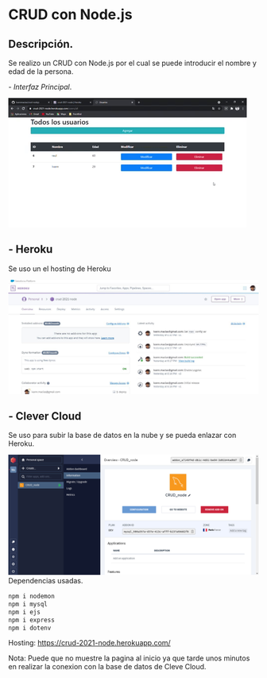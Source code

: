 # **CRUD con Node.js**


## Descripción.
Se realizo un CRUD con Node.js por el cual se puede introducir el nombre y edad de la persona.


*- Interfaz Principal*.

![](Node-Heroku.gif)

## - Heroku

 Se uso un el hosting de Heroku
 
 ![](heroku.JPG)
 
 ## - Clever Cloud
Se uso para subir la base de datos en la nube y se pueda enlazar con Heroku.

![](Clever-Server.png)
Dependencias usadas.

    npm i nodemon
    npm i mysql
    npm i ejs
    npm i express
    npm i dotenv
    
Hosting:
https://crud-2021-node.herokuapp.com/

Nota: Puede que no muestre la pagina al inicio ya que tarde unos minutos en realizar la conexion con la base de datos de Cleve Cloud.
